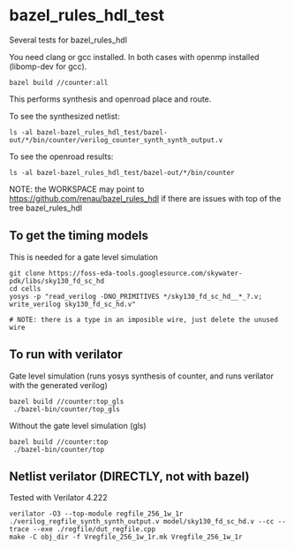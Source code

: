 # bazel_rules_hdl_test

Several tests for bazel_rules_hdl

You need clang or gcc installed. In both cases with openmp installed (libomp-dev for gcc).

```
bazel build //counter:all
```

This performs synthesis and openroad place and route. 

To see the synthesized netlist:

```
ls -al bazel-bazel_rules_hdl_test/bazel-out/*/bin/counter/verilog_counter_synth_synth_output.v
```

To see the openroad results:

```
ls -al bazel-bazel_rules_hdl_test/bazel-out/*/bin/counter
```

NOTE: the WORKSPACE may point to https://github.com/renau/bazel_rules_hdl if there are issues with top of the tree bazel_rules_hdl


## To get the timing models

This is needed for a gate level simulation

```
git clone https://foss-eda-tools.googlesource.com/skywater-pdk/libs/sky130_fd_sc_hd
cd cells
yosys -p "read_verilog -DNO_PRIMITIVES */sky130_fd_sc_hd__*_?.v; write_verilog sky130_fd_sc_hd.v"

# NOTE: there is a type in an imposible wire, just delete the unused wire
```

## To run with verilator

Gate level simulation (runs yosys synthesis of counter, and runs verilator with the generated verilog)

```
bazel build //counter:top_gls 
 ./bazel-bin/counter/top_gls
```

Without the gate level simulation (gls)
```
bazel build //counter:top
 ./bazel-bin/counter/top
```


## Netlist verilator (DIRECTLY, not with bazel)

Tested with Verilator 4.222

```
verilator -O3 --top-module regfile_256_1w_1r ./verilog_regfile_synth_synth_output.v model/sky130_fd_sc_hd.v --cc --trace --exe ./regfile/dut_regfile.cpp
make -C obj_dir -f Vregfile_256_1w_1r.mk Vregfile_256_1w_1r
```

